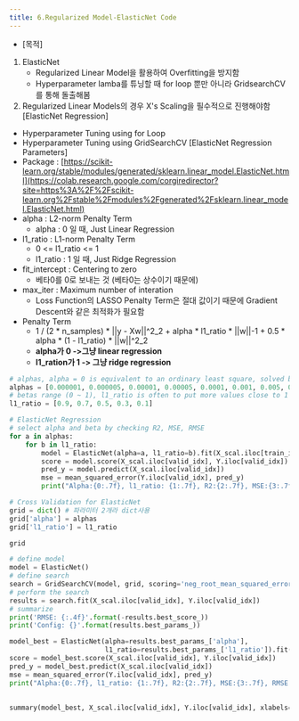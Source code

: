 ```yaml
---
title: 6.Regularized Model-ElasticNet Code
---
```


- [목적]
1. ElasticNet
    - Regularized Linear Model을 활용하여 Overfitting을 방지함
    - Hyperparameter lamba를 튜닝할 때 for loop 뿐만 아니라 GridsearchCV를 통해 돌출해봄
2. Regularized Linear Models의 경우 X's Scaling을 필수적으로 진행해야함
[ElasticNet Regression]
- Hyperparameter Tuning using for Loop
- Hyperparameter Tuning using GridSearchCV
[ElasticNet Regression Parameters]
- Package : [https://scikit-learn.org/stable/modules/generated/sklearn.linear_model.ElasticNet.html](https://colab.research.google.com/corgiredirector?site=https%3A%2F%2Fscikit-learn.org%2Fstable%2Fmodules%2Fgenerated%2Fsklearn.linear_model.ElasticNet.html)
- alpha : L2-norm Penalty Term
    - alpha : 0 일 때, Just Linear Regression
- l1_ratio : L1-norm Penalty Term
    - 0 <= l1_ratio <= 1
    - l1_ratio : 1 일 때, Just Ridge Regression
- fit_intercept : Centering to zero
    - 베타0를 0로 보내는 것 (베타0는 상수이기 때문에)
- max_iter : Maximum number of interation
    - Loss Function의 LASSO Penalty Term은 절대 값이기 때문에 Gradient Descent와 같은 최적화가 필요함
- Penalty Term
    - 1 / (2 * n_samples) * ||y - Xw||^2_2 + alpha * l1_ratio * ||w||-1 + 0.5 * alpha * (1 - l1_ratio) * ||w||^2_2
    - **alpha가 0 ->그냥 linear regression**
    - **l1_ration가 1 -> 그냥 ridge regression**

```python
# alphas, alpha = 0 is equivalent to an ordinary least square, solved by the LinearRegression object.
alphas = [0.000001, 0.000005, 0.00001, 0.00005, 0.0001, 0.001, 0.005, 0.01, 0.05]
# betas range (0 ~ 1), l1_ratio is often to put more values close to 1 (i.e. Lasso) and less close to 0 (i.e. Ridge)
l1_ratio = [0.9, 0.7, 0.5, 0.3, 0.1]

# ElasticNet Regression
# select alpha and beta by checking R2, MSE, RMSE
for a in alphas:
    for b in l1_ratio:
        model = ElasticNet(alpha=a, l1_ratio=b).fit(X_scal.iloc[train_idx], Y.iloc[train_idx])
        score = model.score(X_scal.iloc[valid_idx], Y.iloc[valid_idx])
        pred_y = model.predict(X_scal.iloc[valid_idx])
        mse = mean_squared_error(Y.iloc[valid_idx], pred_y)
        print("Alpha:{0:.7f}, l1_ratio: {1:.7f}, R2:{2:.7f}, MSE:{3:.7f}, RMSE:{4:.7f}".format(a, b, score, mse, np.sqrt(mse)))
```

```python
# Cross Validation for ElasticNet
grid = dict() # 파라미터 2개라 dict사용
grid['alpha'] = alphas
grid['l1_ratio'] = l1_ratio
```

```python
grid
```

```python
# define model
model = ElasticNet()
# define search
search = GridSearchCV(model, grid, scoring='neg_root_mean_squared_error', cv=5, n_jobs=-1)
# perform the search
results = search.fit(X_scal.iloc[valid_idx], Y.iloc[valid_idx])
# summarize
print('RMSE: {:.4f}'.format(-results.best_score_))
print('Config: {}'.format(results.best_params_))
```

```python
model_best = ElasticNet(alpha=results.best_params_['alpha'],
                        l1_ratio=results.best_params_['l1_ratio']).fit(X_scal.iloc[train_idx], Y.iloc[train_idx])
score = model_best.score(X_scal.iloc[valid_idx], Y.iloc[valid_idx])
pred_y = model_best.predict(X_scal.iloc[valid_idx])
mse = mean_squared_error(Y.iloc[valid_idx], pred_y)
print("Alpha:{0:.7f}, l1_ratio: {1:.7f}, R2:{2:.7f}, MSE:{3:.7f}, RMSE:{4:.7f}".format(results.best_params_['alpha'],
                                                                                   results.best_params_['l1_ratio'],
                                                                                   score, mse, np.sqrt(mse)))
summary(model_best, X_scal.iloc[valid_idx], Y.iloc[valid_idx], xlabels=X.columns)
```
